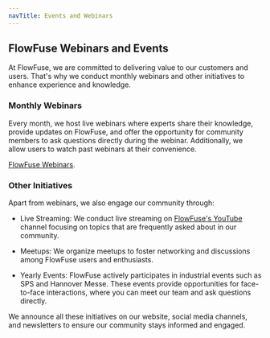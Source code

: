 ```yaml
---
navTitle: Events and Webinars
---
```


## FlowFuse Webinars and Events

At FlowFuse, we are committed to delivering value to our customers and users. That's why we conduct monthly webinars and other initiatives to enhance experience and knowledge.

### Monthly Webinars

Every month, we host live webinars where experts share their knowledge, provide updates on FlowFuse, and offer the opportunity for community members to ask questions directly during the webinar. Additionally, we allow users to watch past webinars at their convenience.

[FlowFuse Webinars](/webinars/).

### Other Initiatives

Apart from webinars, we also engage our community through:

- Live Streaming: We conduct live streaming on [FlowFuse's YouTube](https://www.youtube.com/@FlowFuseInc) channel focusing on topics that are frequently asked about in our community.

- Meetups: We organize meetups to foster networking and discussions among FlowFuse users and enthusiasts.

- Yearly Events: FlowFuse actively participates in industrial events such as SPS and Hannover Messe. These events provide opportunities for face-to-face interactions, where you can meet our team and ask questions directly.

We announce all these initiatives on our website, social media channels, and newsletters to ensure our community stays informed and engaged.
